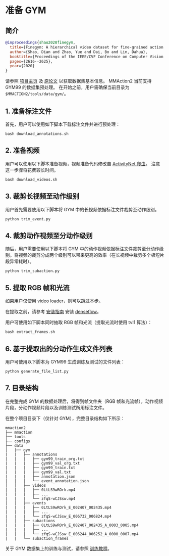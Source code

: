 # 准备 GYM

## 简介

<!-- [DATASET] -->

```BibTeX
@inproceedings{shao2020finegym,
  title={Finegym: A hierarchical video dataset for fine-grained action understanding},
  author={Shao, Dian and Zhao, Yue and Dai, Bo and Lin, Dahua},
  booktitle={Proceedings of the IEEE/CVF Conference on Computer Vision and Pattern Recognition},
  pages={2616--2625},
  year={2020}
}
```

请参照 [项目主页](https://sdolivia.github.io/FineGym/) 及 [原论文](https://sdolivia.github.io/FineGym/) 以获取数据集基本信息。
MMAction2 当前支持 GYM99 的数据集预处理。
在开始之前，用户需确保当前目录为 `$MMACTION2/tools/data/gym/`。

## 1. 准备标注文件

首先，用户可以使用如下脚本下载标注文件并进行预处理：

```shell
bash download_annotations.sh
```

## 2. 准备视频

用户可以使用以下脚本准备视频，视频准备代码修改自 [ActivityNet 爬虫](https://github.com/activitynet/ActivityNet/tree/master/Crawler/Kinetics)。
注意这一步骤将花费较长时间。

```shell
bash download_videos.sh
```

## 3. 裁剪长视频至动作级别

用户首先需要使用以下脚本将 GYM 中的长视频依据标注文件裁剪至动作级别。

```shell
python trim_event.py
```

## 4. 裁剪动作视频至分动作级别

随后，用户需要使用以下脚本将 GYM 中的动作视频依据标注文件裁剪至分动作级别。将视频的裁剪分成两个级别可以带来更高的效率（在长视频中裁剪多个极短片段异常耗时）。

```shell
python trim_subaction.py
```

## 5. 提取 RGB 帧和光流

如果用户仅使用 video loader，则可以跳过本步。

在提取之前，请参考 [安装指南](/docs/zh_cn/get_started/installation.md) 安装 [denseflow](https://github.com/open-mmlab/denseflow)。

用户可使用如下脚本同时抽取 RGB 帧和光流（提取光流时使用 tvl1 算法）：

```shell
bash extract_frames.sh
```

## 6. 基于提取出的分动作生成文件列表

用户可使用以下脚本为 GYM99 生成训练及测试的文件列表：

```shell
python generate_file_list.py
```

## 7. 目录结构

在完整完成 GYM 的数据处理后，将得到帧文件夹（RGB 帧和光流帧），动作视频片段，分动作视频片段以及训练测试所用标注文件。

在整个项目目录下（仅针对 GYM），完整目录结构如下所示：

```
mmaction2
├── mmaction
├── tools
├── configs
├── data
│   ├── gym
|   |   ├── annotations
|   |   |   ├── gym99_train_org.txt
|   |   |   ├── gym99_val_org.txt
|   |   |   ├── gym99_train.txt
|   |   |   ├── gym99_val.txt
|   |   |   ├── annotation.json
|   |   |   └── event_annotation.json
│   │   ├── videos
|   |   |   ├── 0LtLS9wROrk.mp4
|   |   |   ├── ...
|   |   |   └── zfqS-wCJSsw.mp4
│   │   ├── events
|   |   |   ├── 0LtLS9wROrk_E_002407_002435.mp4
|   |   |   ├── ...
|   |   |   └── zfqS-wCJSsw_E_006732_006824.mp4
│   │   ├── subactions
|   |   |   ├── 0LtLS9wROrk_E_002407_002435_A_0003_0005.mp4
|   |   |   ├── ...
|   |   |   └── zfqS-wCJSsw_E_006244_006252_A_0000_0007.mp4
|   |   └── subaction_frames
```

关于 GYM 数据集上的训练与测试，请参照 [训练教程](/docs/zh_cn/user_guides/train_test.md)。
